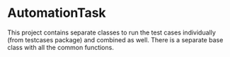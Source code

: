# AutomationTask
This project contains separate classes to run the test cases individually (from testcases package) and combined as well. There is a separate base class with all the common functions.
